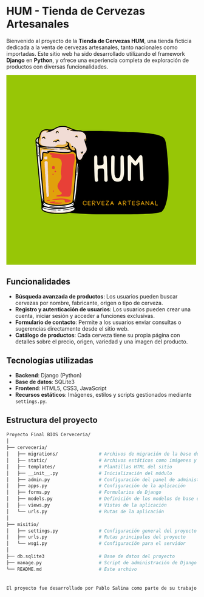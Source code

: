 # **HUM - Tienda de Cervezas Artesanales**

Bienvenido al proyecto de la **Tienda de Cervezas HUM**, una tienda ficticia dedicada a la venta de cervezas artesanales, tanto nacionales como importadas. Este sitio web ha sido desarrollado utilizando el framework **Django** en **Python**, y ofrece una experiencia completa de exploración de productos con diversas funcionalidades.

![Logo de la cervecería HUM](Proyecto%20Final%20BIOS%20Cerveceria/static/img/Logo%20Hum.png)

## **Funcionalidades**

- **Búsqueda avanzada de productos**: Los usuarios pueden buscar cervezas por nombre, fabricante, origen o tipo de cerveza.
- **Registro y autenticación de usuarios**: Los usuarios pueden crear una cuenta, iniciar sesión y acceder a funciones exclusivas.
- **Formulario de contacto**: Permite a los usuarios enviar consultas o sugerencias directamente desde el sitio web.
- **Catálogo de productos**: Cada cerveza tiene su propia página con detalles sobre el precio, origen, variedad y una imagen del producto.

## **Tecnologías utilizadas**

- **Backend**: Django (Python)
- **Base de datos**: SQLite3
- **Frontend**: HTML5, CSS3, JavaScript
- **Recursos estáticos**: Imágenes, estilos y scripts gestionados mediante `settings.py`.

## **Estructura del proyecto**

```bash
Proyecto Final BIOS Cerveceria/
│
├── cerveceria/
│   ├── migrations/               # Archivos de migración de la base de datos
│   ├── static/                   # Archivos estáticos como imágenes y CSS
│   ├── templates/                # Plantillas HTML del sitio
│   ├── __init__.py               # Inicialización del módulo
│   ├── admin.py                  # Configuración del panel de administración
│   ├── apps.py                   # Configuración de la aplicación
│   ├── forms.py                  # Formularios de Django
│   ├── models.py                 # Definición de los modelos de base de datos
│   ├── views.py                  # Vistas de la aplicación
│   └── urls.py                   # Rutas de la aplicación
│
├── misitio/
│   ├── settings.py               # Configuración general del proyecto
│   ├── urls.py                   # Rutas principales del proyecto
│   └── wsgi.py                   # Configuración para el servidor
│
├── db.sqlite3                    # Base de datos del proyecto
├── manage.py                     # Script de administración de Django
└── README.md                     # Este archivo


El proyecto fue desarrollado por Pablo Salina como parte de su trabajo final. Se realizó bajo la supervisión del equipo docente de BIOS.

